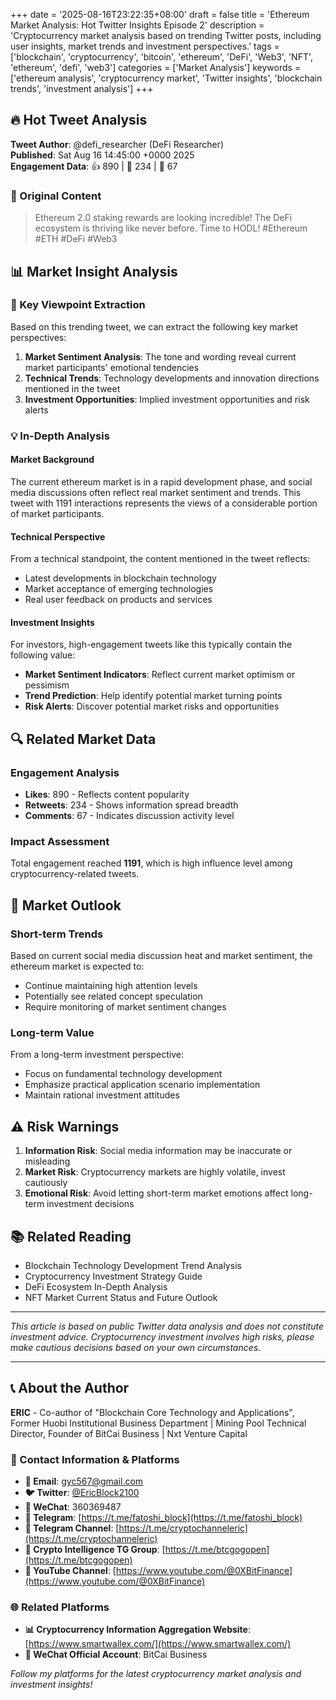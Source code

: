 +++
date = '2025-08-16T23:22:35+08:00'
draft = false
title = 'Ethereum Market Analysis: Hot Twitter Insights Episode 2'
description = 'Cryptocurrency market analysis based on trending Twitter posts, including user insights, market trends and investment perspectives.'
tags = ['blockchain', 'cryptocurrency', 'bitcoin', 'ethereum', 'DeFi', 'Web3', 'NFT', 'ethereum', 'defi', 'web3']
categories = ['Market Analysis']
keywords = ['ethereum analysis', 'cryptocurrency market', 'Twitter insights', 'blockchain trends', 'investment analysis']
+++

## 🔥 Hot Tweet Analysis

**Tweet Author**: @defi_researcher (DeFi Researcher)  
**Published**: Sat Aug 16 14:45:00 +0000 2025  
**Engagement Data**: 👍 890 | 🔄 234 | 💬 67

### 📝 Original Content

> Ethereum 2.0 staking rewards are looking incredible! The DeFi ecosystem is thriving like never before. Time to HODL! #Ethereum #ETH #DeFi #Web3

## 📊 Market Insight Analysis

### 🎯 Key Viewpoint Extraction

Based on this trending tweet, we can extract the following key market perspectives:

1. **Market Sentiment Analysis**: The tone and wording reveal current market participants' emotional tendencies
2. **Technical Trends**: Technology developments and innovation directions mentioned in the tweet
3. **Investment Opportunities**: Implied investment opportunities and risk alerts

### 💡 In-Depth Analysis

#### Market Background
The current ethereum market is in a rapid development phase, and social media discussions often reflect real market sentiment and trends. This tweet with 1191 interactions represents the views of a considerable portion of market participants.

#### Technical Perspective
From a technical standpoint, the content mentioned in the tweet reflects:
- Latest developments in blockchain technology
- Market acceptance of emerging technologies
- Real user feedback on products and services

#### Investment Insights
For investors, high-engagement tweets like this typically contain the following value:
- **Market Sentiment Indicators**: Reflect current market optimism or pessimism
- **Trend Prediction**: Help identify potential market turning points
- **Risk Alerts**: Discover potential market risks and opportunities

## 🔍 Related Market Data

### Engagement Analysis
- **Likes**: 890 - Reflects content popularity
- **Retweets**: 234 - Shows information spread breadth
- **Comments**: 67 - Indicates discussion activity level

### Impact Assessment
Total engagement reached **1191**, which is high influence level among cryptocurrency-related tweets.

## 💭 Market Outlook

### Short-term Trends
Based on current social media discussion heat and market sentiment, the ethereum market is expected to:
- Continue maintaining high attention levels
- Potentially see related concept speculation
- Require monitoring of market sentiment changes

### Long-term Value
From a long-term investment perspective:
- Focus on fundamental technology development
- Emphasize practical application scenario implementation
- Maintain rational investment attitudes

## ⚠️ Risk Warnings

1. **Information Risk**: Social media information may be inaccurate or misleading
2. **Market Risk**: Cryptocurrency markets are highly volatile, invest cautiously
3. **Emotional Risk**: Avoid letting short-term market emotions affect long-term investment decisions

## 📚 Related Reading

- Blockchain Technology Development Trend Analysis
- Cryptocurrency Investment Strategy Guide
- DeFi Ecosystem In-Depth Analysis
- NFT Market Current Status and Future Outlook

---

*This article is based on public Twitter data analysis and does not constitute investment advice. Cryptocurrency investment involves high risks, please make cautious decisions based on your own circumstances.*

---

## 📞 About the Author

**ERIC** - Co-author of "Blockchain Core Technology and Applications", Former Huobi Institutional Business Department | Mining Pool Technical Director, Founder of BitCai Business | Nxt Venture Capital

### 🔗 Contact Information & Platforms

- **📧 Email**: [gyc567@gmail.com](mailto:gyc567@gmail.com)
- **🐦 Twitter**: [@EricBlock2100](https://twitter.com/EricBlock2100)
- **💬 WeChat**: 360369487
- **📱 Telegram**: [https://t.me/fatoshi_block](https://t.me/fatoshi_block)
- **📢 Telegram Channel**: [https://t.me/cryptochanneleric](https://t.me/cryptochanneleric)
- **👥 Crypto Intelligence TG Group**: [https://t.me/btcgogopen](https://t.me/btcgogopen)
- **🎥 YouTube Channel**: [https://www.youtube.com/@0XBitFinance](https://www.youtube.com/@0XBitFinance)

### 🌐 Related Platforms

- **📊 Cryptocurrency Information Aggregation Website**: [https://www.smartwallex.com/](https://www.smartwallex.com/)
- **📖 WeChat Official Account**: BitCai Business

*Follow my platforms for the latest cryptocurrency market analysis and investment insights!*